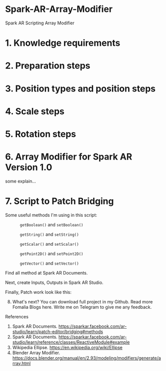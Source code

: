 # Spark-AR-Array-Modifier
<html>
  <body>
Spark AR Scripting
Array Modifier
    
<h1>1. Knowledge requirements</h1>
    
<h1>2. Preparation steps</h1>
    
<h1>3. Position types and position steps</h1>
    
<h1>4. Scale steps</h1>
    
<h1>5. Rotation steps</h1>
    
<h1>6. Array Modifier for Spark AR Version 1.0</h1>
some explain…
    
<h1>7. Script to Patch Bridging</h1>
Some useful methods I'm using in this script:
<ul>
<ol><code>getBoolean()</code> and <code>setBoolean()</code></ol>
<ol><code>getString()</code> and <code>setString()</code></ol>
<ol><code>getScalar()</code> and <code>setScalar()</code></ol>
<ol><code>getPoint2D()</code> and <code>setPoint2D()</code></ol>
<ol><code>getVector()</code> and <code>setVector()</code></ol>
</ul>
Find all method at Spark AR Documents.

Next, create Inputs, Outputs in Spark AR Studio.

Finally, Patch work look like this:




8. What's next?
You can download full project in my Github.
Read more Fomalia Blogs here.
Write me on Telegram to give me any feedback.


References
1. Spark AR Documents. https://sparkar.facebook.com/ar-studio/learn/patch-editor/bridging#methods
2. Spark AR Documents. https://sparkar.facebook.com/ar-studio/learn/reference/classes/ReactiveModule#example
3. Wikipedia Ellipse. https://en.wikipedia.org/wiki/Ellipse
4. Blender Array Modifier. https://docs.blender.org/manual/en/2.93/modeling/modifiers/generate/array.html
  </body>
</html>
